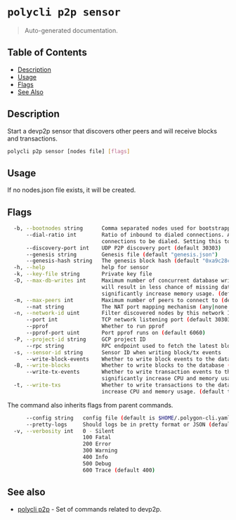 # `polycli p2p sensor`

> Auto-generated documentation.

## Table of Contents

- [Description](#description)
- [Usage](#usage)
- [Flags](#flags)
- [See Also](#see-also)

## Description

Start a devp2p sensor that discovers other peers and will receive blocks and transactions.

```bash
polycli p2p sensor [nodes file] [flags]
```

## Usage

If no nodes.json file exists, it will be created.
## Flags

```bash
  -b, --bootnodes string      Comma separated nodes used for bootstrapping
      --dial-ratio int        Ratio of inbound to dialed connections. A dial ratio of 2 allows 1/2 of
                              connections to be dialed. Setting this to 0 defaults it to 3.
      --discovery-port int    UDP P2P discovery port (default 30303)
      --genesis string        Genesis file (default "genesis.json")
      --genesis-hash string   The genesis block hash (default "0xa9c28ce2141b56c474f1dc504bee9b01eb1bd7d1a507580d5519d4437a97de1b")
  -h, --help                  help for sensor
  -k, --key-file string       Private key file
  -D, --max-db-writes int     Maximum number of concurrent database writes to perform. Increasing this
                              will result in less chance of missing data (i.e. broken pipes) but can
                              significantly increase memory usage. (default 10000)
  -m, --max-peers int         Maximum number of peers to connect to (default 200)
      --nat string            The NAT port mapping mechanism (any|none|upnp|pmp|pmp:<IP>|extip:<IP>) (default "any")
  -n, --network-id uint       Filter discovered nodes by this network ID
      --port int              TCP network listening port (default 30303)
      --pprof                 Whether to run pprof
      --pprof-port uint       Port pprof runs on (default 6060)
  -P, --project-id string     GCP project ID
      --rpc string            RPC endpoint used to fetch the latest block (default "https://polygon-rpc.com")
  -s, --sensor-id string      Sensor ID when writing block/tx events
      --write-block-events    Whether to write block events to the database (default true)
  -B, --write-blocks          Whether to write blocks to the database (default true)
      --write-tx-events       Whether to write transaction events to the database. This option could
                              significantly increase CPU and memory usage. (default true)
  -t, --write-txs             Whether to write transactions to the database. This option could significantly
                              increase CPU and memory usage. (default true)
```

The command also inherits flags from parent commands.

```bash
      --config string   config file (default is $HOME/.polygon-cli.yaml)
      --pretty-logs     Should logs be in pretty format or JSON (default true)
  -v, --verbosity int   0 - Silent
                        100 Fatal
                        200 Error
                        300 Warning
                        400 Info
                        500 Debug
                        600 Trace (default 400)
```

## See also

- [polycli p2p](polycli_p2p.md) - Set of commands related to devp2p.
